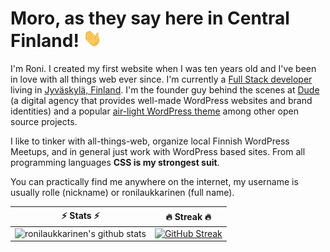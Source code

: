 # Moro, as they say here in Central Finland! <img src="https://raw.githubusercontent.com/ABSphreak/ABSphreak/master/gifs/Hi.gif" width="30px">

I'm Roni. I created my first website when I was ten years old and I've been in love with all things web ever since. I'm currently a [Full Stack developer](https://twitter.com/rolle/status/1300716606788702208) living in [Jyväskylä, Finland](https://visitjyvaskyla.fi/en). I'm the founder guy behind the scenes at [Dude](https://www.dude.fi) (a digital agency that provides well-made WordPress websites and brand identities) and a popular [air-light WordPress theme](https://github.com/digitoimistodude/air-light) among other open source projects.

I like to tinker with all-things-web, organize local Finnish WordPress Meetups, and in general just work with WordPress based sites. From all programming languages **CSS is my strongest suit**.

You can practically find me anywhere on the internet, my username is usually rolle (nickname) or ronilaukkarinen (full name).

⚡ Stats ⚡            |  🔥 Streak 🔥
:-------------------------:|:-------------------------:
![ronilaukkarinen's github stats](https://github-readme-stats.vercel.app/api?username=ronilaukkarinen&show_icons=true&count_private=true&hide_border=true&title_color=70a5fd&icon_color=bf91f3&text_color=38bdae&bg_color=0d1117) |  [![GitHub Streak](http://github-readme-streak-stats.herokuapp.com?user=ronilaukkarinen&theme=tokyonight_duo&hide_border=true&background=0D1117)](https://git.io/streak-stats)
